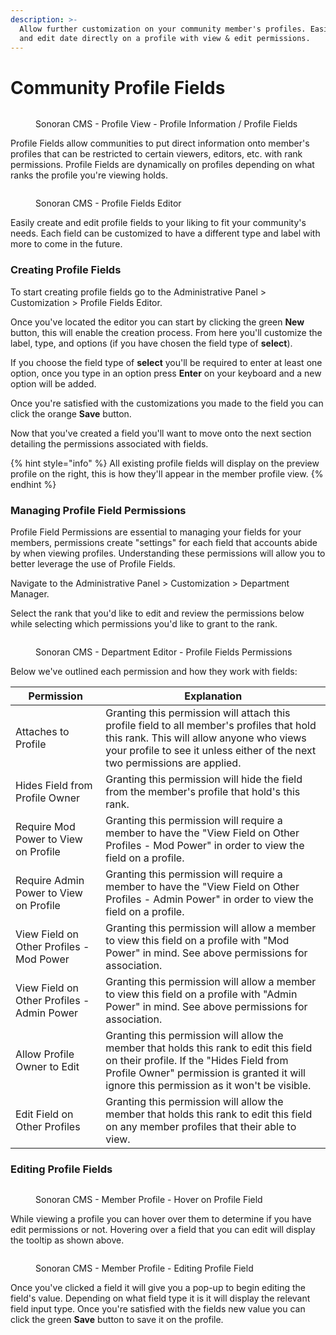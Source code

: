 ```yaml
---
description: >-
  Allow further customization on your community member's profiles. Easily add
  and edit date directly on a profile with view & edit permissions.
---
```


# Community Profile Fields

<figure><img src="https://i.imgur.com/TU0uGGL.png" alt=""><figcaption><p>Sonoran CMS - Profile View - Profile Information / Profile Fields</p></figcaption></figure>

Profile Fields allow communities to put direct information onto member's profiles that can be restricted to certain viewers, editors, etc. with rank permissions. Profile Fields are dynamically on profiles depending on what ranks the profile you're viewing holds.

<figure><img src="https://i.imgur.com/PvTcXm8.png" alt=""><figcaption><p>Sonoran CMS - Profile Fields Editor</p></figcaption></figure>

Easily create and edit profile fields to your liking to fit your community's needs. Each field can be customized to have a different type and label with more to come in the future.

### Creating Profile Fields

To start creating profile fields go to the Administrative Panel > Customization > Profile Fields Editor.

Once you've located the editor you can start by clicking the green **New** button, this will enable the creation process. From here you'll customize the label, type, and options (if you have chosen the field type of **select**).

If you choose the field type of **select** you'll be required to enter at least one option, once you type in an option press **Enter** on your keyboard and a new option will be added.

Once you're satisfied with the customizations you made to the field you can click the orange **Save** button.

Now that you've created a field you'll want to move onto the next section detailing the permissions associated with fields.

{% hint style="info" %}
All existing profile fields will display on the preview profile on the right, this is how they'll appear in the member profile view.
{% endhint %}

### Managing Profile Field Permissions

Profile Field Permissions are essential to managing your fields for your members, permissions create "settings" for each field that accounts abide by when viewing profiles. Understanding these permissions will allow you to better leverage the use of Profile Fields.

Navigate to the Administrative Panel > Customization > Department Manager.

Select the rank that you'd like to edit and review the permissions below while selecting which permissions you'd like to grant to the rank.

<figure><img src="https://i.imgur.com/LI7jXwZ.png" alt=""><figcaption><p>Sonoran CMS - Department Editor - Profile Fields Permissions</p></figcaption></figure>

Below we've outlined each permission and how they work with fields:

| Permission                                 | Explanation                                                                                                                                                                                                                   |
| ------------------------------------------ | ----------------------------------------------------------------------------------------------------------------------------------------------------------------------------------------------------------------------------- |
| Attaches to Profile                        | Granting this permission will attach this profile field to all member's profiles that hold this rank. This will allow anyone who views your profile to see it unless either of the next two permissions are applied.          |
| Hides Field from Profile Owner             | Granting this permission will hide the field from the member's profile that hold's this rank.                                                                                                                                 |
| Require Mod Power to View on Profile       | Granting this permission will require a member to have the "View Field on Other Profiles - Mod Power" in order to view the field on a profile.                                                                                |
| Require Admin Power to View on Profile     | Granting this permission will require a member to have the "View Field on Other Profiles - Admin Power" in order to view the field on a profile.                                                                              |
| View Field on Other Profiles - Mod Power   | Granting this permission will allow a member to view this field on a profile with "Mod Power" in mind. See above permissions for association.                                                                                 |
| View Field on Other Profiles - Admin Power | Granting this permission will allow a member to view this field on a profile with "Admin Power" in mind. See above permissions for association.                                                                               |
| Allow Profile Owner to Edit                | Granting this permission will allow the member that holds this rank to edit this field on their profile. If the "Hides Field from Profile Owner" permission is granted it will ignore this permission as it won't be visible. |
| Edit Field on Other Profiles               | Granting this permission will allow the member that holds this rank to edit this field on any member profiles that their able to view.                                                                                        |

### Editing Profile Fields

<figure><img src="https://i.imgur.com/UqZwgkX.png" alt=""><figcaption><p>Sonoran CMS - Member Profile - Hover on Profile Field</p></figcaption></figure>

While viewing a profile you can hover over them to determine if you have edit permissions or not. Hovering over a field that you can edit will display the tooltip as shown above.

<figure><img src="https://i.imgur.com/RAJWdsV.png" alt=""><figcaption><p>Sonoran CMS - Member Profile - Editing Profile Field</p></figcaption></figure>

Once you've clicked a field it will give you a pop-up to begin editing the field's value. Depending on what field type it is it will display the relevant field input type. Once you're satisfied with the fields new value you can click the green **Save** button to save it on the profile.
